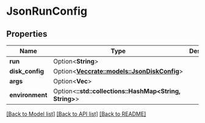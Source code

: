 # JsonRunConfig

## Properties

Name | Type | Description | Notes
------------ | ------------- | ------------- | -------------
**run** | Option<**String**> |  | [optional]
**disk_config** | Option<[**Vec<crate::models::JsonDiskConfig>**](json_Disk_config.md)> |  | [optional]
**args** | Option<**Vec<String>**> |  | [optional]
**environment** | Option<**::std::collections::HashMap<String, String>**> |  | [optional]

[[Back to Model list]](../README.md#documentation-for-models) [[Back to API list]](../README.md#documentation-for-api-endpoints) [[Back to README]](../README.md)


